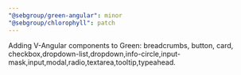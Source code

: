 ```yaml
---
"@sebgroup/green-angular": minor
"@sebgroup/chlorophyll": patch
---
```


Adding V-Angular components to Green: breadcrumbs, button, card, checkbox,dropdown-list,dropdown,info-circle,input-mask,input,modal,radio,textarea,tooltip,typeahead.
